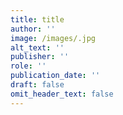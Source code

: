 ```yaml
---
title: title
author: ''
image: /images/.jpg
alt_text: ''
publisher: ''
role: ''
publication_date: ''
draft: false
omit_header_text: false
---
```


